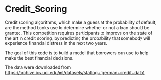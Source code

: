 # Credit_Scoring
Credit scoring algorithms, which make a guess at the probability of default, are the method banks use to determine whether or not a loan should be granted. This competition requires participants to improve on the state of the art in credit scoring, by predicting the probability that somebody will experience financial distress in the next two years.

The goal of this code is to build a model that borrowers can use to help make the best financial decisions. 

The data were downloaded from https://archive.ics.uci.edu/ml/datasets/statlog+(german+credit+data)
